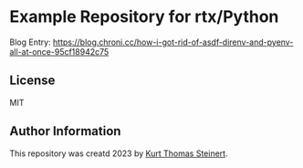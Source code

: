 # Example Repository for rtx/Python

Blog Entry: https://blog.chroni.cc/how-i-got-rid-of-asdf-direnv-and-pyenv-all-at-once-95cf18942c75

## License

MIT

## Author Information

This repository was creatd 2023 by [Kurt Thomas Steinert](https://www.linkedin.com/in/contact-steinert/).

